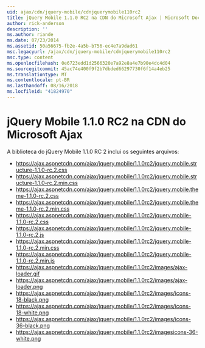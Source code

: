 ```yaml
---
uid: ajax/cdn/jquery-mobile/cdnjquerymobile110rc2
title: jQuery Mobile 1.1.0 RC2 na CDN do Microsoft Ajax | Microsoft Docs
author: rick-anderson
description: ''
ms.author: riande
ms.date: 07/23/2014
ms.assetid: 50a56675-fb2e-4a5b-b756-ec4e7a9dad61
msc.legacyurl: /ajax/cdn/jquery-mobile/cdnjquerymobile110rc2
msc.type: content
ms.openlocfilehash: 0e6723edd1d2566320e7a92e8a4e7b90e4dc4d04
ms.sourcegitcommit: 45ac74e400f9f2b7dbded66297730f6f14a4eb25
ms.translationtype: MT
ms.contentlocale: pt-BR
ms.lasthandoff: 08/16/2018
ms.locfileid: "41824970"
---
```

<a name="jquery-mobile-110-rc2-on-the-microsoft-ajax-cdn"></a>jQuery Mobile 1.1.0 RC2 na CDN do Microsoft Ajax
====================
A biblioteca do jQuery Mobile 1.1.0 RC 2 inclui os seguintes arquivos:

- https://ajax.aspnetcdn.com/ajax/jquery.mobile/1.1.0rc2/jquery.mobile.structure-1.1.0-rc.2.css
- https://ajax.aspnetcdn.com/ajax/jquery.mobile/1.1.0rc2/jquery.mobile.structure-1.1.0-rc.2.min.css
- https://ajax.aspnetcdn.com/ajax/jquery.mobile/1.1.0rc2/jquery.mobile.theme-1.1.0-rc.2.css
- https://ajax.aspnetcdn.com/ajax/jquery.mobile/1.1.0rc2/jquery.mobile.theme-1.1.0-rc.2.min.css
- https://ajax.aspnetcdn.com/ajax/jquery.mobile/1.1.0rc2/jquery.mobile-1.1.0-rc.2.css
- https://ajax.aspnetcdn.com/ajax/jquery.mobile/1.1.0rc2/jquery.mobile-1.1.0-rc.2.js
- https://ajax.aspnetcdn.com/ajax/jquery.mobile/1.1.0rc2/jquery.mobile-1.1.0-rc.2.min.css
- https://ajax.aspnetcdn.com/ajax/jquery.mobile/1.1.0rc2/jquery.mobile-1.1.0-rc.2.min.js
- https://ajax.aspnetcdn.com/ajax/jquery.mobile/1.1.0rc2/images/ajax-loader.gif
- https://ajax.aspnetcdn.com/ajax/jquery.mobile/1.1.0rc2/images/ajax-loader.png
- https://ajax.aspnetcdn.com/ajax/jquery.mobile/1.1.0rc2/images/icons-18-black.png
- https://ajax.aspnetcdn.com/ajax/jquery.mobile/1.1.0rc2/images/icons-18-white.png
- https://ajax.aspnetcdn.com/ajax/jquery.mobile/1.1.0rc2/images/icons-36-black.png
- https://ajax.aspnetcdn.com/ajax/jquery.mobile/1.1.0rc2/imagesicons-36-white.png

